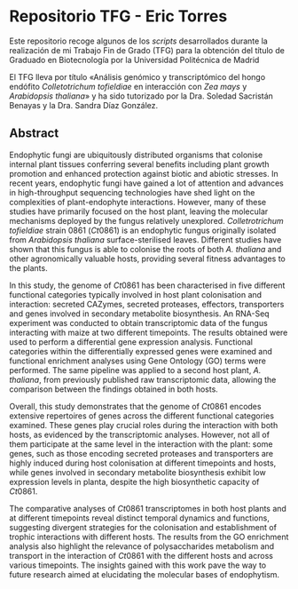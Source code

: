 # Repositorio TFG - Eric Torres
Este repositorio recoge algunos de los *scripts* desarrollados durante la realización de mi Trabajo Fin de Grado (TFG) para la obtención del título de Graduado en Biotecnología por la Universidad Politécnica de Madrid

El TFG lleva por título «Análisis genómico y transcriptómico del hongo endófito *Colletotrichum tofieldiae* en interacción con *Zea mays* y *Arabidopsis thaliana*» y ha sido tutorizado por la Dra. Soledad Sacristán Benayas y la Dra. Sandra Díaz González. 

## Abstract 
Endophytic fungi are ubiquitously distributed organisms that colonise internal plant tissues conferring several benefits including plant growth promotion and enhanced protection against biotic and abiotic stresses. In recent years, endophytic fungi have gained a lot of attention and advances in high-throughput sequencing technologies have shed light on the complexities of plant-endophyte interactions. However, many of these studies have primarily focused on the host plant, leaving the molecular mechanisms deployed by the fungus relatively unexplored. *Colletrotrichum tofieldiae* strain 0861 (*Ct*0861) is an endophytic fungus originally isolated from *Arabidopsis thaliana* surface-sterilised leaves. Different studies have shown that this fungus is able to colonise the roots of both *A. thaliana* and other agronomically valuable hosts, providing several fitness advantages to the plants.

In this study, the genome of *Ct*0861 has been characterised in five different functional categories typically involved in host plant colonisation and interaction: secreted CAZymes, secreted proteases, effectors, transporters and genes involved in secondary metabolite biosynthesis. An RNA-Seq experiment was conducted to obtain transcriptomic data of the fungus interacting with maize at two different timepoints. The results obtained were used to perform a differential gene expression analysis. Functional categories within the differentially expressed genes were examined and functional enrichment analyses using Gene Ontology (GO) terms were performed. The same pipeline was applied to a second host plant, *A. thaliana*, from previously published raw transcriptomic data, allowing the comparison between the findings obtained in both hosts.

Overall, this study demonstrates that the genome of *Ct*0861 encodes extensive repertoires of genes across the different functional categories examined. These genes play crucial roles during the interaction with both hosts, as evidenced by the transcriptomic analyses. However, not all of them participate at the same level in the interaction with the plant: some genes, such as those encoding secreted proteases and transporters are highly induced during host colonisation at different timepoints and hosts, while genes involved in secondary metabolite biosynthesis exhibit low expression levels in planta, despite the high biosynthetic capacity of *Ct*0861.

The comparative analyses of *Ct*0861 transcriptomes in both host plants and at different timepoints reveal distinct temporal dynamics and functions, suggesting divergent strategies for the colonisation and establishment of trophic interactions with different hosts. The results from the GO enrichment analysis also highlight the relevance of polysaccharides metabolism and transport in the interaction of *Ct*0861 with the different hosts and across various timepoints. The insights gained with this work pave the way to future research aimed at elucidating the molecular bases of endophytism.
